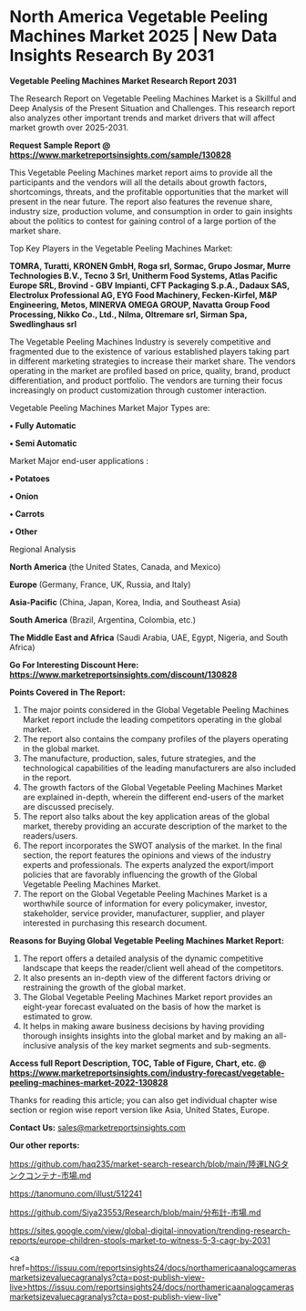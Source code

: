 # North America Vegetable Peeling Machines Market 2025 | New Data Insights Research By 2031

<strong>Vegetable Peeling Machines Market Research Report 2031</strong>

The Research Report on Vegetable Peeling Machines Market is a Skillful and Deep Analysis of the Present Situation and Challenges. This research report also analyzes other important trends and market drivers that will affect market growth over 2025-2031.

<strong>Request Sample Report @ <a href=https://www.marketreportsinsights.com/sample/130828>https://www.marketreportsinsights.com/sample/130828</a></strong>

This Vegetable Peeling Machines market report aims to provide all the participants and the vendors will all the details about growth factors, shortcomings, threats, and the profitable opportunities that the market will present in the near future. The report also features the revenue share, industry size, production volume, and consumption in order to gain insights about the politics to contest for gaining control of a large portion of the market share.

Top Key Players in the Vegetable Peeling Machines Market:

<strong>TOMRA, Turatti, KRONEN GmbH, Roga srl, Sormac, Grupo Josmar, Murre Technologies B.V., Tecno 3 Srl, Unitherm Food Systems, Atlas Pacific Europe SRL, Brovind - GBV Impianti, CFT Packaging S.p.A., Dadaux SAS, Electrolux Professional AG, EYG Food Machinery, Fecken-Kirfel, M&P Engineering, Metos, MINERVA OMEGA GROUP, Navatta Group Food Processing, Nikko Co., Ltd., Nilma, Oltremare srl, Sirman Spa, Swedlinghaus srl</strong>

The Vegetable Peeling Machines Industry is severely competitive and fragmented due to the existence of various established players taking part in different marketing strategies to increase their market share. The vendors operating in the market are profiled based on price, quality, brand, product differentiation, and product portfolio. The vendors are turning their focus increasingly on product customization through customer interaction.

Vegetable Peeling Machines Market Major Types are:

<strong>• Fully Automatic

• Semi Automatic</strong>

Market Major end-user applications :

<strong>• Potatoes

• Onion

• Carrots

• Other</strong>

Regional Analysis

</u><strong><b>North America</b></strong> (the United States, Canada, and Mexico)

<strong><b>Europe </b></strong>(Germany, France, UK, Russia, and Italy)

<strong><b>Asia-Pacific</b></strong> (China, Japan, Korea, India, and Southeast Asia)

<strong><b>South America</b></strong> (Brazil, Argentina, Colombia, etc.)

<strong><b>The Middle East and Africa</b></strong> (Saudi Arabia, UAE, Egypt, Nigeria, and South Africa)

<strong>Go For Interesting Discount Here: <a href=https://www.marketreportsinsights.com/discount/130828>https://www.marketreportsinsights.com/discount/130828</a></strong>

<strong>Points Covered in The Report:</strong>
<ol>
  <li>The major points considered in the Global Vegetable Peeling Machines Market report include the leading competitors operating in the global market.</li>
  <li>The report also contains the company profiles of the players operating in the global market.</li>
  <li>The manufacture, production, sales, future strategies, and the technological capabilities of the leading manufacturers are also included in the report.</li>
  <li>The growth factors of the Global Vegetable Peeling Machines Market are explained in-depth, wherein the different end-users of the market are discussed precisely.</li>
  <li>The report also talks about the key application areas of the global market, thereby providing an accurate description of the market to the readers/users.</li>
  <li>The report incorporates the SWOT analysis of the market. In the final section, the report features the opinions and views of the industry experts and professionals. The experts analyzed the export/import policies that are favorably influencing the growth of the Global Vegetable Peeling Machines Market.</li>
  <li>The report on the Global Vegetable Peeling Machines Market is a worthwhile source of information for every policymaker, investor, stakeholder, service provider, manufacturer, supplier, and player interested in purchasing this research document.</li>
</ol>
<strong>Reasons for Buying Global Vegetable Peeling Machines Market Report:</strong>

<ol>
  <li>The report offers a detailed analysis of the dynamic competitive landscape that keeps the reader/client well ahead of the competitors.</li>
  <li>It also presents an in-depth view of the different factors driving or restraining the growth of the global market.</li>
  <li>The Global Vegetable Peeling Machines Market report provides an eight-year forecast evaluated on the basis of how the market is estimated to grow.</li>
  <li>It helps in making aware business decisions by having providing thorough insights insights into the global market and by making an all-inclusive analysis of the key market segments and sub-segments.</li>
</ol>
<strong>Access full Report Description, TOC, Table of Figure, Chart, etc. @ <a href=https://www.marketreportsinsights.com/industry-forecast/vegetable-peeling-machines-market-2022-130828>https://www.marketreportsinsights.com/industry-forecast/vegetable-peeling-machines-market-2022-130828</a></strong>


Thanks for reading this article; you can also get individual chapter wise section or region wise report version like Asia, United States, Europe.

<strong>Contact Us:</strong>
sales@marketreportsinsights.com

<strong>Our other reports:</strong>

<a href=https://github.com/haq235/market-search-research/blob/main/陸運LNGタンクコンテナ-市場.md>https://github.com/haq235/market-search-research/blob/main/陸運LNGタンクコンテナ-市場.md</a>

<a href=https://tanomuno.com/illust/512241>https://tanomuno.com/illust/512241</a>

<a href=https://github.com/Siya23553/Research/blob/main/分布計-市場.md>https://github.com/Siya23553/Research/blob/main/分布計-市場.md</a>

<a href=https://sites.google.com/view/global-digital-innovation/trending-research-reports/europe-children-stools-market-to-witness-5-3-cagr-by-2031>https://sites.google.com/view/global-digital-innovation/trending-research-reports/europe-children-stools-market-to-witness-5-3-cagr-by-2031</a>

<a href=https://issuu.com/reportsinsights24/docs/northamericaanalogcamerasmarketsizevaluecagranalys?cta=post-publish-view-live>https://issuu.com/reportsinsights24/docs/northamericaanalogcamerasmarketsizevaluecagranalys?cta=post-publish-view-live</a>"
